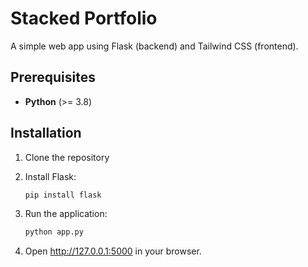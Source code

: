 # Stacked Portfolio

A simple web app using Flask (backend) and Tailwind CSS (frontend).

## Prerequisites

- **Python** (>= 3.8)

## Installation

1. Clone the repository

2. Install Flask:
   ```bash
   pip install flask

3. Run the application:
   ```bash
   python app.py

4. Open http://127.0.0.1:5000 in your browser.
